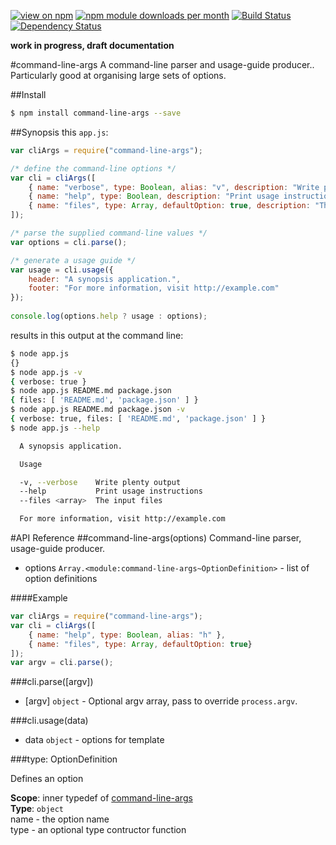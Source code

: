 [![view on npm](http://img.shields.io/npm/v/command-line-args.svg)](https://www.npmjs.org/package/command-line-args)
[![npm module downloads per month](http://img.shields.io/npm/dm/command-line-args.svg)](https://www.npmjs.org/package/command-line-args)
[![Build Status](https://travis-ci.org/75lb/command-line-args.svg?branch=master)](https://travis-ci.org/75lb/command-line-args)
[![Dependency Status](https://david-dm.org/75lb/command-line-args.svg)](https://david-dm.org/75lb/command-line-args)

**work in progress, draft documentation**

#command-line-args
A command-line parser and usage-guide producer.. Particularly good at organising large sets of options. 

##Install
```sh
$ npm install command-line-args --save
```

##Synopsis
this `app.js`: 
```js
var cliArgs = require("command-line-args");

/* define the command-line options */
var cli = cliArgs([
    { name: "verbose", type: Boolean, alias: "v", description: "Write plenty output" },
    { name: "help", type: Boolean, description: "Print usage instructions" },
    { name: "files", type: Array, defaultOption: true, description: "The input files" }
]);

/* parse the supplied command-line values */
var options = cli.parse();

/* generate a usage guide */
var usage = cli.usage({
    header: "A synopsis application.",
    footer: "For more information, visit http://example.com"
});
    
console.log(options.help ? usage : options);
```
results in this output at the command line:
```sh
$ node app.js
{}
$ node app.js -v
{ verbose: true }
$ node app.js README.md package.json
{ files: [ 'README.md', 'package.json' ] }
$ node app.js README.md package.json -v
{ verbose: true, files: [ 'README.md', 'package.json' ] }
$ node app.js --help

  A synopsis application.

  Usage

  -v, --verbose    Write plenty output
  --help           Print usage instructions
  --files <array>  The input files

  For more information, visit http://example.com

```

#API Reference
<a name="module_command-line-args"></a>
##command-line-args(options)
Command-line parser, usage-guide producer.


- options `Array.<module:command-line-args~OptionDefinition>` - list of option definitions

  
####Example
```js
var cliArgs = require("command-line-args");
var cli = cliArgs([
    { name: "help", type: Boolean, alias: "h" },
    { name: "files", type: Array, defaultOption: true}
]);
var argv = cli.parse();
```
<a name="module_command-line-args#parse"></a>
###cli.parse([argv])

- [argv] `object` - Optional argv array, pass to override `process.argv`.

<a name="module_command-line-args#usage"></a>
###cli.usage(data)

- data `object` - options for template

<a name="module_command-line-args.OptionDefinition"></a>
###type: OptionDefinition


Defines an option

**Scope**: inner typedef of [command-line-args](#module_command-line-args)  
**Type**: `object`  
name - the option name  
type - an optional type contructor function  

